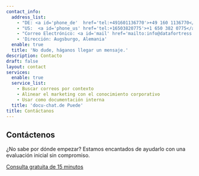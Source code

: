 ```yaml
---
contact_info:
  address_list:
    - "DE: <a id='phone_de'  href='tel:+491601136770'>+49 160 1136770</a>"
    - "US:  <a id='phone_us' href='tel:+16503820775'>+1 650 382 0775</a>"
    - "Correo Electrónico: <a id='mail' href='mailto:info@datafortress.cloud'>info@datafortress.cloud</a>"
    - 'Dirección: Augsburgo, Alemania'
  enable: true
  title: 'No dude, háganos llegar un mensaje.'
description: Contacto
draft: false
layout: contact
services:
  enable: true
  service_list:
    - Buscar correos por contexto
    - Alinear el marketing con el conocimiento corporativo
    - Usar como documentación interna
  title: 'docu-chat.de Puede'
title: Contáctanos
---
```


## Contáctenos

¿No sabe por dónde empezar? Estamos encantados de ayudarlo con una evaluación inicial sin compromiso.

<a id="book_meeting" class="btn btn-primary text-white" href="https://calendly.com/justin-guese/15min" target="_blank">Consulta gratuita de 15 minutos</a>
